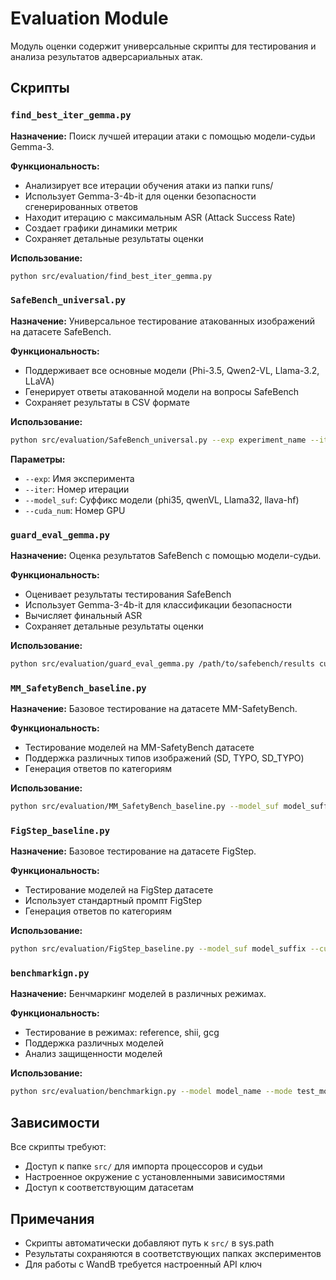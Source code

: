 # Evaluation Module

Модуль оценки содержит универсальные скрипты для тестирования и анализа результатов адверсариальных атак.

## Скрипты

### `find_best_iter_gemma.py`
**Назначение:** Поиск лучшей итерации атаки с помощью модели-судьи Gemma-3.

**Функциональность:**
- Анализирует все итерации обучения атаки из папки runs/
- Использует Gemma-3-4b-it для оценки безопасности сгенерированных ответов
- Находит итерацию с максимальным ASR (Attack Success Rate)
- Создает графики динамики метрик
- Сохраняет детальные результаты оценки

**Использование:**
```bash
python src/evaluation/find_best_iter_gemma.py
```

### `SafeBench_universal.py`
**Назначение:** Универсальное тестирование атакованных изображений на датасете SafeBench.

**Функциональность:**
- Поддерживает все основные модели (Phi-3.5, Qwen2-VL, Llama-3.2, LLaVA)
- Генерирует ответы атакованной модели на вопросы SafeBench
- Сохраняет результаты в CSV формате

**Использование:**
```bash
python src/evaluation/SafeBench_universal.py --exp experiment_name --iter iteration_number --model_suf model_suffix --cuda_num gpu_number
```

**Параметры:**
- `--exp`: Имя эксперимента
- `--iter`: Номер итерации
- `--model_suf`: Суффикс модели (phi35, qwenVL, Llama32, llava-hf)
- `--cuda_num`: Номер GPU

### `guard_eval_gemma.py`
**Назначение:** Оценка результатов SafeBench с помощью модели-судьи.

**Функциональность:**
- Оценивает результаты тестирования SafeBench
- Использует Gemma-3-4b-it для классификации безопасности
- Вычисляет финальный ASR
- Сохраняет детальные результаты оценки

**Использование:**
```bash
python src/evaluation/guard_eval_gemma.py /path/to/safebench/results cuda_number
```

### `MM_SafetyBench_baseline.py`
**Назначение:** Базовое тестирование на датасете MM-SafetyBench.

**Функциональность:**
- Тестирование моделей на MM-SafetyBench датасете
- Поддержка различных типов изображений (SD, TYPO, SD_TYPO)
- Генерация ответов по категориям

**Использование:**
```bash
python src/evaluation/MM_SafetyBench_baseline.py --model_suf model_suffix --cuda_num gpu_number --image_type image_type
```

### `FigStep_baseline.py`
**Назначение:** Базовое тестирование на датасете FigStep.

**Функциональность:**
- Тестирование моделей на FigStep датасете
- Использует стандартный промпт FigStep
- Генерация ответов по категориям

**Использование:**
```bash
python src/evaluation/FigStep_baseline.py --model_suf model_suffix --cuda_num gpu_number
```

### `benchmarkign.py`
**Назначение:** Бенчмаркинг моделей в различных режимах.

**Функциональность:**
- Тестирование в режимах: reference, shii, gcg
- Поддержка различных моделей
- Анализ защищенности моделей

**Использование:**
```bash
python src/evaluation/benchmarkign.py --model model_name --mode test_mode --device gpu_device
```

## Зависимости

Все скрипты требуют:
- Доступ к папке `src/` для импорта процессоров и судьи
- Настроенное окружение с установленными зависимостями
- Доступ к соответствующим датасетам

## Примечания

- Скрипты автоматически добавляют путь к `src/` в sys.path
- Результаты сохраняются в соответствующих папках экспериментов
- Для работы с WandB требуется настроенный API ключ 